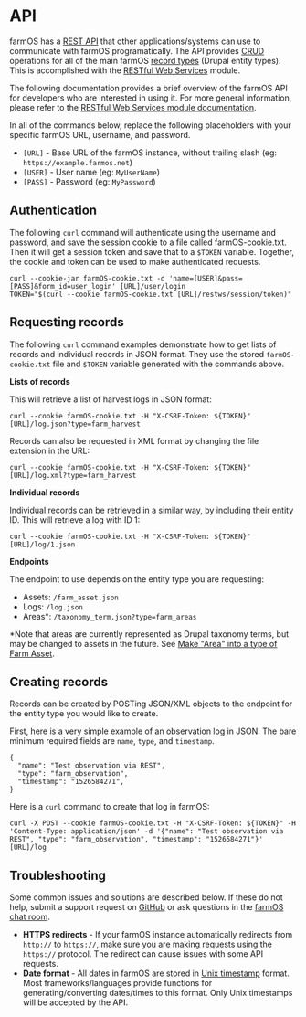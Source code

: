 # API

farmOS has a [REST API] that other applications/systems can use to communicate
with farmOS programatically. The API provides [CRUD] operations for all of the
main farmOS [record types] (Drupal entity types). This is accomplished with the
[RESTful Web Services] module.

The following documentation provides a brief overview of the farmOS API for
developers who are interested in using it. For more general information, please
refer to the [RESTful Web Services module documentation].

In all of the commands below, replace the following placeholders with your
specific farmOS URL, username, and password.

* `[URL]` - Base URL of the farmOS instance, without trailing slash (eg: `https://example.farmos.net`)
* `[USER]` - User name (eg: `MyUserName`)
* `[PASS]` - Password (eg: `MyPassword`)

## Authentication

The following `curl` command will authenticate using the username and password,
and save the session cookie to a file called farmOS-cookie.txt. Then it will
get a session token and save that to a `$TOKEN` variable. Together, the cookie
and token can be used to make authenticated requests.

    curl --cookie-jar farmOS-cookie.txt -d 'name=[USER]&pass=[PASS]&form_id=user_login' [URL]/user/login
    TOKEN="$(curl --cookie farmOS-cookie.txt [URL]/restws/session/token)"

## Requesting records

The following `curl` command examples demonstrate how to get lists of records
and individual records in JSON format. They use the stored `farmOS-cookie.txt`
file and `$TOKEN` variable generated with the commands above.

**Lists of records**

This will retrieve a list of harvest logs in JSON format:

    curl --cookie farmOS-cookie.txt -H "X-CSRF-Token: ${TOKEN}" [URL]/log.json?type=farm_harvest

Records can also be requested in XML format by changing the file extension in
the URL:

    curl --cookie farmOS-cookie.txt -H "X-CSRF-Token: ${TOKEN}" [URL]/log.xml?type=farm_harvest

**Individual records**

Individual records can be retrieved in a similar way, by including their entity
ID. This will retrieve a log with ID 1:

    curl --cookie farmOS-cookie.txt -H "X-CSRF-Token: ${TOKEN}" [URL]/log/1.json

**Endpoints**

The endpoint to use depends on the entity type you are requesting:

* Assets: `/farm_asset.json`
* Logs: `/log.json`
* Areas*: `/taxonomy_term.json?type=farm_areas`

*Note that areas are currently represented as Drupal taxonomy terms, but may be
changed to assets in the future. See [Make "Area" into a type of Farm Asset].

## Creating records

Records can be created by POSTing JSON/XML objects to the endpoint for the
entity type you would like to create.

First, here is a very simple example of an observation log in JSON. The bare
minimum required fields are `name`, `type`, and `timestamp`.

    {
      "name": "Test observation via REST",
      "type": "farm_observation",
      "timestamp": "1526584271",
    }

Here is a `curl` command to create that log in farmOS:

    curl -X POST --cookie farmOS-cookie.txt -H "X-CSRF-Token: ${TOKEN}" -H 'Content-Type: application/json' -d '{"name": "Test observation via REST", "type": "farm_observation", "timestamp": "1526584271"}' [URL]/log

## Troubleshooting

Some common issues and solutions are described below. If these do not help,
submit a support request on [GitHub] or ask questions in the
[farmOS chat room].

* **HTTPS redirects** - If your farmOS instance automatically redirects from
  `http://` to `https://`, make sure you are making requests using the
  `https://` protocol. The redirect can cause issues with some API requests.
* **Date format** - All dates in farmOS are stored in [Unix timestamp] format.
  Most frameworks/languages provide functions for generating/converting
  dates/times to this format. Only Unix timestamps will be accepted by the API.

[REST API]: https://en.wikipedia.org/wiki/Representational_state_transfer
[CRUD]: https://en.wikipedia.org/wiki/Create,_read,_update_and_delete
[record types]: /development/architecture
[RESTful Web Services]: https://www.drupal.org/project/restws
[RESTful Web Services module documentation]: https://www.drupal.org/node/1860564
[Make "Area" into a type of Farm Asset]: https://www.drupal.org/project/farm/issues/2363393
[GitHub]: https://github.com/farmOS/farmOS
[farmOS chat room]: https://riot.im/app/#/room/#farmOS:matrix.org
[Unix timestamp]: https://en.wikipedia.org/wiki/Unix_time

